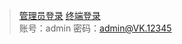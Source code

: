 > [管理员登录](http://csqy.vanke.com/#/9LR9f4YyGl2E8ZEE/Login)
> [终端登录](http://csqy.vanke.com/#Caller/Login)   
> 账号：admin 密码：admin@VK.12345